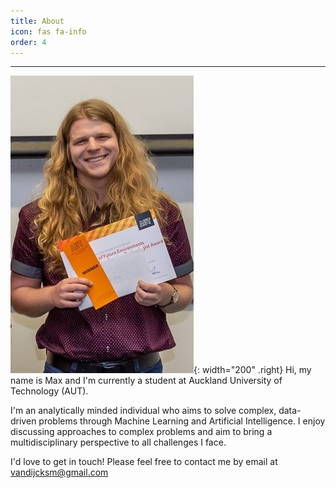 ```yaml
---
title: About
icon: fas fa-info
order: 4
---
```


---
![Desktop View](../assets/img/about_award.jpg){: width="200" .right}
Hi, my name is Max and I'm currently a student at Auckland University of Technology (AUT).

I'm an analytically minded individual who aims to solve complex, data-driven problems through Machine Learning and Artificial Intelligence.
I enjoy discussing approaches to complex problems and aim to bring a multidisciplinary perspective to all challenges I face.

I'd love to get in touch! 
Please feel free to contact me by email at vandijcksm@gmail.com